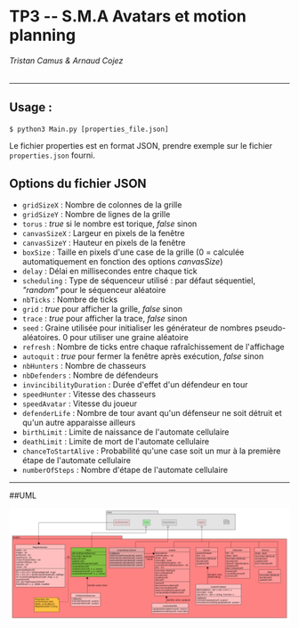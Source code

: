 # TP3 -- S.M.A Avatars et motion planning
###### Tristan Camus & Arnaud Cojez
______________________________________________

## Usage :

`$ python3 Main.py [properties_file.json]`

Le fichier properties est en format JSON, prendre exemple sur le fichier `properties.json` fourni.

## Options du fichier JSON

- `gridSizeX` : Nombre de colonnes de la grille
- `gridSizeY` : Nombre de lignes de la grille
- `torus` : *true* si le nombre est torique, *false* sinon
- `canvasSizeX` : Largeur en pixels de la fenêtre
- `canvasSizeY` : Hauteur en pixels de la fenêtre
- `boxSize` : Taille en pixels d'une case de la grille (0 = calculée automatiquement en fonction des options *canvasSize*)
- `delay` : Délai en millisecondes entre chaque tick
- `scheduling` : Type de séquenceur utilisé : par défaut séquentiel, *"random"* pour le séquenceur aléatoire
- `nbTicks` : Nombre de ticks
- `grid` : *true* pour afficher la grille, *false* sinon
- `trace` : *true* pour afficher la trace, *false* sinon
- `seed` : Graine utilisée pour initialiser les générateur de nombres pseudo-aléatoires. 0 pour utiliser une graine aléatoire
- `refresh` : Nombre de ticks entre chaque rafraîchissement de l'affichage
- `autoquit` : *true* pour fermer la fenêtre après exécution, *false* sinon
- `nbHunters` : Nombre de chasseurs
- `nbDefenders` : Nombre de défendeurs
- `invincibilityDuration` : Durée d'effet d'un défendeur en tour
- `speedHunter` : Vitesse des chasseurs
- `speedAvatar` : Vitesse du joueur
- `defenderLife` : Nombre de tour avant qu'un défenseur ne soit détruit et qu'un autre apparaisse ailleurs
- `birthLimit` : Limite de naissance de l'automate cellulaire
- `deathLimit` : Limite de mort de l'automate cellulaire
- `chanceToStartAlive` : Probabilité qu'une case soit un mur à la première étape de l'automate cellulaire
- `numberOfSteps` : Nombre d'étape de l'automate cellulaire

______________________________________________
##UML

![uml](avatar.png)
